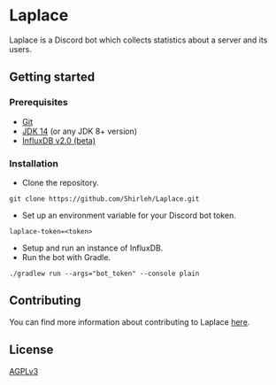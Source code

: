 # Laplace
Laplace is a Discord bot which collects statistics about a server and its users.

## Getting started
### Prerequisites
- [Git](https://git-scm.com)
- [JDK 14](https://jdk.java.net/14/) (or any JDK 8+ version)
- [InfluxDB v2.0 (beta)](https://v2.docs.influxdata.com/v2.0/get-started/)

### Installation
- Clone the repository.  
```
git clone https://github.com/Shirleh/Laplace.git
```
- Set up an environment variable for your Discord bot token.  
```
laplace-token=<token>
```
- Setup and run an instance of InfluxDB.
- Run the bot with Gradle.
```
./gradlew run --args="bot_token" --console plain
```

## Contributing
You can find more information about contributing to Laplace [here](CONTRIBUTING.md).

## License
[AGPLv3](LICENSE)
